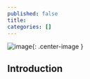 ```yaml
---
published: false
title: 
categories: []
---
```


![image](/assets/images/name.jpeg?raw=true){: .center-image }

## Introduction
